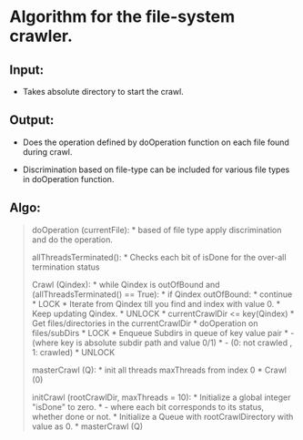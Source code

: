 # Algorithm for the file-system crawler.

## Input:
* Takes absolute directory to start the crawl.

## Output:
* Does the operation defined by doOperation function on each file found during
  crawl.

* Discrimination based on file-type  can be included for various file types in
  doOperation function.

## Algo:

> doOperation (currentFile):
>     * based of file type apply discrimination and do the operation.
>
> allThreadsTerminated():
>     * Checks each bit of isDone for the over-all termination status
>
> Crawl (Qindex):
>     * while Qindex is outOfBound and (allThreadsTerminated() == True):
>             * if Qindex outOfBound:
>                     * continue
>             * LOCK
>                     * Iterate from Qindex till you find and index
>                        with value 0.
>                     * Keep updating Qindex.
>             * UNLOCK
>             * currentCrawlDir <= key(Qindex)
>             * Get files/directories in the currentCrawlDir
>             * doOperation on files/subDirs
>             * LOCK
>                     * Enqueue Subdirs in queue of key value pair
>                      * - (where key is absolute subdir path and value 0/1)
>                      * - (0: not crawled , 1: crawled)
>             * UNLOCK
>
> masterCrawl (Q):
>     * init all threads maxThreads from index 0
>             * Crawl (0)
>       
>
> initCrawl (rootCrawlDir, maxThreads = 10):
>     * Initialize a global integer "isDone" to zero.
>      * - where each bit corresponds to its status, whether done or not.
>     * Initialize a Queue with rootCrawlDirectory with value as 0.
>     * masterCrawl (Q)
